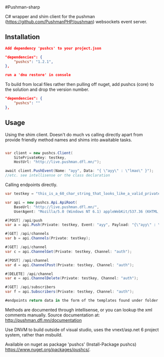 #Pushman-sharp

C# wrapper and shim client for the pushman (https://github.com/PushmanPHP/pushman) websockets event server.

## Installation
```json
Add dependency 'pushcs' to your project.json

"dependencies": {
	"pushcs": "1.2.1",
},

run a 'dnu restore' in console
```

To build from local files rather then pulling off nuget, add pushcs (core) to the solution and drop the version number.

```json
"dependencies": {
	"pushcs": ""
},
```

## Usage

Using the shim client. Doesn't do much vs calling directly apart from provide friendly method names and shims into awaitable task<t>s.

```csharp

var client = new pushcs.Client(
	SitePrivateKey: testkey, 
	HostUrl: "http://live.pushman.dfl.mn/");

await client.PushEvent(Name: "ayy", Data: "{ \"ayy\" : \"lmao\" }");
//etc. see intellisense or the class declaration

```

Calling endpoints directly.

```csharp
var testkey = "this_is_a_60_char_string_that_looks_like_a_valid_private_key";

var api = new pushcs.Api.ApiRoot(
	BaseUrl: "http://live.pushman.dfl.mn/", 
	UserAgent: "Mozilla/5.0 (Windows NT 6.1) appleWebKit/537.36 (KHTML, like Gecko) Chrome/41.0.2228.0 Safari/537.36");

#[POST] /api/push
var a =	api.Push(Private: testkey, Event: "ayy", Payload: "{\"ayy\" : \"lemayo\"}");

#[GET] /api/channels
var b =	api.Channels(Private: testkey);

#[GET] /api/channel
var c =	api.ChannelGet(Private: testkey, Channel: "auth");

#[POST] /api/channel
var d =	api.ChannelPost(Private: testkey, Channel: "auth");

#[DELETE] /api/channel
var e = api.ChannelDelete(Private: testkey, Channel: "auth");

#[GET] /api/subscribers
var f =	api.Subscribers(Private: testkey, Channel: "auth");

#endpoints return data in the form of the templates found under folder and namespace /api/responses

```

Methods are documented through intellisense, or you can lookup the xml comments manually. Source documentation at: http://pushman.dfl.mn/documentation

Use DNVM to build outside of visual studio, uses the vnext/asp.net 6 project system, rather than msbuild.

Available on nuget as package 'pushcs' (Install-Package pushcs) https://www.nuget.org/packages/pushcs/.
